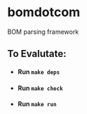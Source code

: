 # bomdotcom
BOM parsing framework

## To Evalutate:

* #### Run `make deps`

* #### Run `make check`

* #### Run `make run`